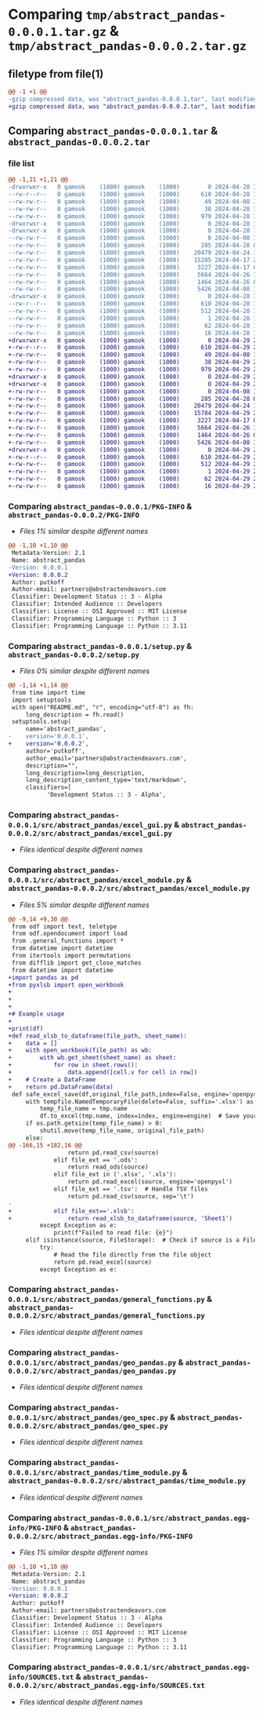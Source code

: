 # Comparing `tmp/abstract_pandas-0.0.0.1.tar.gz` & `tmp/abstract_pandas-0.0.0.2.tar.gz`

## filetype from file(1)

```diff
@@ -1 +1 @@
-gzip compressed data, was "abstract_pandas-0.0.0.1.tar", last modified: Sun Apr 28 17:19:24 2024, max compression
+gzip compressed data, was "abstract_pandas-0.0.0.2.tar", last modified: Mon Apr 29 21:25:29 2024, max compression
```

## Comparing `abstract_pandas-0.0.0.1.tar` & `abstract_pandas-0.0.0.2.tar`

### file list

```diff
@@ -1,21 +1,21 @@
-drwxrwxr-x   0 gamook    (1000) gamook    (1000)        0 2024-04-28 17:19:24.366597 abstract_pandas-0.0.0.1/
--rw-r--r--   0 gamook    (1000) gamook    (1000)      610 2024-04-28 17:19:24.366597 abstract_pandas-0.0.0.1/PKG-INFO
--rw-rw-r--   0 gamook    (1000) gamook    (1000)       49 2024-04-08 17:04:50.000000 abstract_pandas-0.0.0.1/README.md
--rw-rw-r--   0 gamook    (1000) gamook    (1000)       38 2024-04-28 17:19:24.366597 abstract_pandas-0.0.0.1/setup.cfg
--rw-rw-r--   0 gamook    (1000) gamook    (1000)      979 2024-04-28 17:17:02.000000 abstract_pandas-0.0.0.1/setup.py
-drwxrwxr-x   0 gamook    (1000) gamook    (1000)        0 2024-04-28 17:19:24.362597 abstract_pandas-0.0.0.1/src/
-drwxrwxr-x   0 gamook    (1000) gamook    (1000)        0 2024-04-28 17:19:24.362597 abstract_pandas-0.0.0.1/src/abstract_pandas/
--rw-rw-r--   0 gamook    (1000) gamook    (1000)        0 2024-04-08 17:04:56.000000 abstract_pandas-0.0.0.1/src/abstract_pandas/__init__.py
--rw-rw-r--   0 gamook    (1000) gamook    (1000)      285 2024-04-28 05:06:34.000000 abstract_pandas-0.0.0.1/src/abstract_pandas/class_manager.py
--rw-rw-r--   0 gamook    (1000) gamook    (1000)    20479 2024-04-24 17:55:36.000000 abstract_pandas-0.0.0.1/src/abstract_pandas/excel_gui.py
--rw-rw-r--   0 gamook    (1000) gamook    (1000)    15285 2024-04-17 21:20:16.000000 abstract_pandas-0.0.0.1/src/abstract_pandas/excel_module.py
--rw-rw-r--   0 gamook    (1000) gamook    (1000)     3227 2024-04-17 09:26:10.000000 abstract_pandas-0.0.0.1/src/abstract_pandas/general_functions.py
--rw-rw-r--   0 gamook    (1000) gamook    (1000)     5664 2024-04-26 19:59:40.000000 abstract_pandas-0.0.0.1/src/abstract_pandas/geo_pandas.py
--rw-rw-r--   0 gamook    (1000) gamook    (1000)     1464 2024-04-26 00:28:54.000000 abstract_pandas-0.0.0.1/src/abstract_pandas/geo_spec.py
--rw-rw-r--   0 gamook    (1000) gamook    (1000)     5426 2024-04-08 17:04:56.000000 abstract_pandas-0.0.0.1/src/abstract_pandas/time_module.py
-drwxrwxr-x   0 gamook    (1000) gamook    (1000)        0 2024-04-28 17:19:24.366597 abstract_pandas-0.0.0.1/src/abstract_pandas.egg-info/
--rw-r--r--   0 gamook    (1000) gamook    (1000)      610 2024-04-28 17:19:24.000000 abstract_pandas-0.0.0.1/src/abstract_pandas.egg-info/PKG-INFO
--rw-rw-r--   0 gamook    (1000) gamook    (1000)      512 2024-04-28 17:19:24.000000 abstract_pandas-0.0.0.1/src/abstract_pandas.egg-info/SOURCES.txt
--rw-rw-r--   0 gamook    (1000) gamook    (1000)        1 2024-04-28 17:19:24.000000 abstract_pandas-0.0.0.1/src/abstract_pandas.egg-info/dependency_links.txt
--rw-rw-r--   0 gamook    (1000) gamook    (1000)       62 2024-04-28 17:19:24.000000 abstract_pandas-0.0.0.1/src/abstract_pandas.egg-info/requires.txt
--rw-rw-r--   0 gamook    (1000) gamook    (1000)       16 2024-04-28 17:19:24.000000 abstract_pandas-0.0.0.1/src/abstract_pandas.egg-info/top_level.txt
+drwxrwxr-x   0 gamook    (1000) gamook    (1000)        0 2024-04-29 21:25:29.910421 abstract_pandas-0.0.0.2/
+-rw-r--r--   0 gamook    (1000) gamook    (1000)      610 2024-04-29 21:25:29.910421 abstract_pandas-0.0.0.2/PKG-INFO
+-rw-rw-r--   0 gamook    (1000) gamook    (1000)       49 2024-04-08 17:04:50.000000 abstract_pandas-0.0.0.2/README.md
+-rw-rw-r--   0 gamook    (1000) gamook    (1000)       38 2024-04-29 21:25:29.910421 abstract_pandas-0.0.0.2/setup.cfg
+-rw-rw-r--   0 gamook    (1000) gamook    (1000)      979 2024-04-29 21:25:21.000000 abstract_pandas-0.0.0.2/setup.py
+drwxrwxr-x   0 gamook    (1000) gamook    (1000)        0 2024-04-29 21:25:29.910421 abstract_pandas-0.0.0.2/src/
+drwxrwxr-x   0 gamook    (1000) gamook    (1000)        0 2024-04-29 21:25:29.910421 abstract_pandas-0.0.0.2/src/abstract_pandas/
+-rw-rw-r--   0 gamook    (1000) gamook    (1000)        0 2024-04-08 17:04:56.000000 abstract_pandas-0.0.0.2/src/abstract_pandas/__init__.py
+-rw-rw-r--   0 gamook    (1000) gamook    (1000)      285 2024-04-28 05:06:34.000000 abstract_pandas-0.0.0.2/src/abstract_pandas/class_manager.py
+-rw-rw-r--   0 gamook    (1000) gamook    (1000)    20479 2024-04-24 17:55:36.000000 abstract_pandas-0.0.0.2/src/abstract_pandas/excel_gui.py
+-rw-rw-r--   0 gamook    (1000) gamook    (1000)    15784 2024-04-29 21:25:11.000000 abstract_pandas-0.0.0.2/src/abstract_pandas/excel_module.py
+-rw-rw-r--   0 gamook    (1000) gamook    (1000)     3227 2024-04-17 09:26:10.000000 abstract_pandas-0.0.0.2/src/abstract_pandas/general_functions.py
+-rw-rw-r--   0 gamook    (1000) gamook    (1000)     5664 2024-04-26 19:59:40.000000 abstract_pandas-0.0.0.2/src/abstract_pandas/geo_pandas.py
+-rw-rw-r--   0 gamook    (1000) gamook    (1000)     1464 2024-04-26 00:28:54.000000 abstract_pandas-0.0.0.2/src/abstract_pandas/geo_spec.py
+-rw-rw-r--   0 gamook    (1000) gamook    (1000)     5426 2024-04-08 17:04:56.000000 abstract_pandas-0.0.0.2/src/abstract_pandas/time_module.py
+drwxrwxr-x   0 gamook    (1000) gamook    (1000)        0 2024-04-29 21:25:29.910421 abstract_pandas-0.0.0.2/src/abstract_pandas.egg-info/
+-rw-r--r--   0 gamook    (1000) gamook    (1000)      610 2024-04-29 21:25:29.000000 abstract_pandas-0.0.0.2/src/abstract_pandas.egg-info/PKG-INFO
+-rw-rw-r--   0 gamook    (1000) gamook    (1000)      512 2024-04-29 21:25:29.000000 abstract_pandas-0.0.0.2/src/abstract_pandas.egg-info/SOURCES.txt
+-rw-rw-r--   0 gamook    (1000) gamook    (1000)        1 2024-04-29 21:25:29.000000 abstract_pandas-0.0.0.2/src/abstract_pandas.egg-info/dependency_links.txt
+-rw-rw-r--   0 gamook    (1000) gamook    (1000)       62 2024-04-29 21:25:29.000000 abstract_pandas-0.0.0.2/src/abstract_pandas.egg-info/requires.txt
+-rw-rw-r--   0 gamook    (1000) gamook    (1000)       16 2024-04-29 21:25:29.000000 abstract_pandas-0.0.0.2/src/abstract_pandas.egg-info/top_level.txt
```

### Comparing `abstract_pandas-0.0.0.1/PKG-INFO` & `abstract_pandas-0.0.0.2/PKG-INFO`

 * *Files 1% similar despite different names*

```diff
@@ -1,10 +1,10 @@
 Metadata-Version: 2.1
 Name: abstract_pandas
-Version: 0.0.0.1
+Version: 0.0.0.2
 Author: putkoff
 Author-email: partners@abstractendeavors.com
 Classifier: Development Status :: 3 - Alpha
 Classifier: Intended Audience :: Developers
 Classifier: License :: OSI Approved :: MIT License
 Classifier: Programming Language :: Python :: 3
 Classifier: Programming Language :: Python :: 3.11
```

### Comparing `abstract_pandas-0.0.0.1/setup.py` & `abstract_pandas-0.0.0.2/setup.py`

 * *Files 0% similar despite different names*

```diff
@@ -1,14 +1,14 @@
 from time import time
 import setuptools
 with open("README.md", "r", encoding="utf-8") as fh:
     long_description = fh.read()
 setuptools.setup(
     name='abstract_pandas',
-    version='0.0.0.1',
+    version='0.0.0.2',
     author='putkoff',
     author_email='partners@abstractendeavors.com',
     description="",
     long_description=long_description,
     long_description_content_type='text/markdown',
     classifiers=[
           'Development Status :: 3 - Alpha',
```

### Comparing `abstract_pandas-0.0.0.1/src/abstract_pandas/excel_gui.py` & `abstract_pandas-0.0.0.2/src/abstract_pandas/excel_gui.py`

 * *Files identical despite different names*

### Comparing `abstract_pandas-0.0.0.1/src/abstract_pandas/excel_module.py` & `abstract_pandas-0.0.0.2/src/abstract_pandas/excel_module.py`

 * *Files 5% similar despite different names*

```diff
@@ -9,14 +9,30 @@
 from odf import text, teletype
 from odf.opendocument import load
 from .general_functions import *
 from datetime import datetime
 from itertools import permutations
 from difflib import get_close_matches
 from datetime import datetime
+import pandas as pd
+from pyxlsb import open_workbook
+
+
+
+# Example usage
+
+print(df)
+def read_xlsb_to_dataframe(file_path, sheet_name):
+    data = []
+    with open_workbook(file_path) as wb:
+        with wb.get_sheet(sheet_name) as sheet:
+            for row in sheet.rows():
+                data.append([cell.v for cell in row])
+    # Create a DataFrame
+    return pd.DataFrame(data)
 def safe_excel_save(df,original_file_path,index=False, engine='openpyxl'):
     with tempfile.NamedTemporaryFile(delete=False, suffix='.xlsx') as tmp:
         temp_file_name = tmp.name
         df.to_excel(tmp.name, index=index, engine=engine)  # Save your DataFrame to the temp file
     if os.path.getsize(temp_file_name) > 0:
         shutil.move(temp_file_name, original_file_path)
     else:
@@ -166,15 +182,16 @@
                 return pd.read_csv(source)
             elif file_ext == '.ods':
                 return read_ods(source)
             elif file_ext in ('.xlsx', '.xls'):
                 return pd.read_excel(source, engine='openpyxl')
             elif file_ext == '.tsv':  # Handle TSV files
                 return pd.read_csv(source, sep='\t')
-
+            elif file_ext=='.xlsb':
+                return read_xlsb_to_dataframe(source, 'Sheet1')
         except Exception as e:
             print(f"Failed to read file: {e}")
     elif isinstance(source, FileStorage):  # Check if source is a FileStorage object
         try:
             # Read the file directly from the file object
             return pd.read_excel(source)
         except Exception as e:
```

### Comparing `abstract_pandas-0.0.0.1/src/abstract_pandas/general_functions.py` & `abstract_pandas-0.0.0.2/src/abstract_pandas/general_functions.py`

 * *Files identical despite different names*

### Comparing `abstract_pandas-0.0.0.1/src/abstract_pandas/geo_pandas.py` & `abstract_pandas-0.0.0.2/src/abstract_pandas/geo_pandas.py`

 * *Files identical despite different names*

### Comparing `abstract_pandas-0.0.0.1/src/abstract_pandas/geo_spec.py` & `abstract_pandas-0.0.0.2/src/abstract_pandas/geo_spec.py`

 * *Files identical despite different names*

### Comparing `abstract_pandas-0.0.0.1/src/abstract_pandas/time_module.py` & `abstract_pandas-0.0.0.2/src/abstract_pandas/time_module.py`

 * *Files identical despite different names*

### Comparing `abstract_pandas-0.0.0.1/src/abstract_pandas.egg-info/PKG-INFO` & `abstract_pandas-0.0.0.2/src/abstract_pandas.egg-info/PKG-INFO`

 * *Files 1% similar despite different names*

```diff
@@ -1,10 +1,10 @@
 Metadata-Version: 2.1
 Name: abstract_pandas
-Version: 0.0.0.1
+Version: 0.0.0.2
 Author: putkoff
 Author-email: partners@abstractendeavors.com
 Classifier: Development Status :: 3 - Alpha
 Classifier: Intended Audience :: Developers
 Classifier: License :: OSI Approved :: MIT License
 Classifier: Programming Language :: Python :: 3
 Classifier: Programming Language :: Python :: 3.11
```

### Comparing `abstract_pandas-0.0.0.1/src/abstract_pandas.egg-info/SOURCES.txt` & `abstract_pandas-0.0.0.2/src/abstract_pandas.egg-info/SOURCES.txt`

 * *Files identical despite different names*

